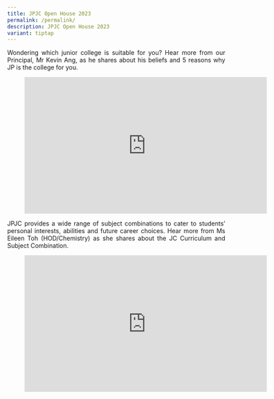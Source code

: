 ```yaml
---
title: JPJC Open House 2023
permalink: /permalink/
description: JPJC Open House 2023
variant: tiptap
---
```

<div align="justify">

<p>
Wondering which junior college is suitable for you? Hear more from our Principal, Mr Kevin Ang, as he shares about his beliefs and 5 reasons why JP is the college for you.</p>

<figure>
<iframe width="560" height="315" src="https://www.youtube.com/embed/kpim8ynAoQw" title="YouTube video player" frameborder="0" allow="accelerometer; autoplay; clipboard-write; encrypted-media; gyroscope; picture-in-picture; web-share" allowfullscreen=""></iframe></figure>
	
<p>
JPJC provides a wide range of subject combinations to cater to students’ personal interests, abilities and future career choices. Hear more from Ms Eileen Toh (HOD/Chemistry) as she shares about the JC Curriculum and Subject Combination.</p>

<figure>
<iframe width="560" height="315" src="https://www.youtube.com/embed/uJFCavtjPQw" title="YouTube video player" frameborder="0" allow="accelerometer; autoplay; clipboard-write; encrypted-media; gyroscope; picture-in-picture; web-share" allowfullscreen=""></iframe></figure>
</div>